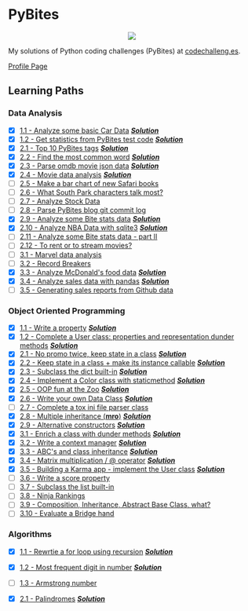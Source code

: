 # PyBites

<p align="center">
  <img src="https://codechalleng.es/static/img/honors/orange.73422678956e.png" />
</p>

My solutions of Python coding challenges (PyBites) at [codechalleng.es](https://codechalleng.es/).

[Profile Page](https://codechalleng.es/profiles/Uord)

## Learning Paths

### Data Analysis

- [x] [1.1 - Analyze some basic Car Data](https://codechalleng.es/bites/130/) [**_Solution_**](https://github.com/Uord/PyBites/tree/master/Bite130)
- [x] [1.2 - Get statistics from PyBites test code](https://codechalleng.es/bites/188/) [**_Solution_**](https://github.com/Uord/PyBites/tree/master/Bite188)
- [x] [2.1 - Top 10 PyBites tags](https://codechalleng.es/bites/4/) [**_Solution_**](https://github.com/Uord/PyBites/tree/master/Bite004)
- [x] [2.2 - Find the most common word](https://codechalleng.es/bites/18/) [**_Solution_**](https://github.com/Uord/PyBites/tree/master/Bite018)
- [x] [2.3 - Parse omdb movie json data](https://codechalleng.es/bites/27/) [**_Solution_**](https://github.com/Uord/PyBites/tree/master/Bite027)
- [x] [2.4 - Movie data analysis](https://codechalleng.es/bites/30/) [**_Solution_**](https://github.com/Uord/PyBites/tree/master/Bite030)
- [ ] [2.5 - Make a bar chart of new Safari books](https://codechalleng.es/bites/48/)
- [ ] [2.6 - What South Park characters talk most?](https://codechalleng.es/bites/90/)
- [ ] [2.7 - Analyze Stock Data](https://codechalleng.es/bites/129/)
- [ ] [2.8 - Parse PyBites blog git commit log](https://codechalleng.es/bites/178/)
- [x] [2.9 - Analyze some Bite stats data](https://codechalleng.es/bites/184/) [**_Solution_**](https://github.com/Uord/PyBites/tree/master/Bite184)
- [x] [2.10 - Analyze NBA Data with sqlite3](https://codechalleng.es/bites/195/) [**_Solution_**](https://github.com/Uord/PyBites/tree/master/Bite195)
- [ ] [2.11 - Analyze some Bite stats data - part II](https://codechalleng.es/bites/202/)
- [ ] [2.12 - To rent or to stream movies?](https://codechalleng.es/bites/316/)
- [ ] [3.1 - Marvel data analysis](https://codechalleng.es/bites/124/)
- [ ] [3.2 - Record Breakers](https://codechalleng.es/bites/145/)
- [x] [3.3 - Analyze McDonald's food data](https://codechalleng.es/bites/170/) [**_Solution_**](https://github.com/Uord/PyBites/tree/master/Bite170)
- [x] [3.4 - Analyze sales data with pandas](https://codechalleng.es/bites/183/) [**_Solution_**](https://github.com/Uord/PyBites/tree/master/Bite183)
- [ ] [3.5 - Generating sales reports from Github data](https://codechalleng.es/bites/281/)

### Object Oriented Programming

- [x] [1.1 - Write a property](https://codechalleng.es/bites/19/) [**_Solution_**](https://github.com/Uord/PyBites/tree/master/Bite019)
- [x] [1.2 - Complete a User class: properties and representation dunder methods](https://codechalleng.es/bites/167/) [**_Solution_**](https://github.com/Uord/PyBites/tree/master/Bite167)
- [x] [2.1 - No promo twice, keep state in a class](https://codechalleng.es/bites/25/) [**_Solution_**](https://github.com/Uord/PyBites/tree/master/Bite025)
- [x] [2.2 - Keep state in a class + make its instance callable](https://codechalleng.es/bites/71/) [**_Solution_**](https://github.com/Uord/PyBites/tree/master/Bite071)
- [x] [2.3 - Subclass the dict built-in](https://codechalleng.es/bites/95/) [**_Solution_**](https://github.com/Uord/PyBites/tree/master/Bite095)
- [x] [2.4 - Implement a Color class with staticmethod](https://codechalleng.es/bites/114/) [**_Solution_**](https://github.com/Uord/PyBites/tree/master/Bite114)
- [x] [2.5 - OOP fun at the Zoo](https://codechalleng.es/bites/138/) [**_Solution_**](https://github.com/Uord/PyBites/tree/master/Bite138)
- [x] [2.6 - Write your own Data Class](https://codechalleng.es/bites/154/) [**_Solution_**](https://github.com/Uord/PyBites/tree/master/Bite154)
- [ ] [2.7 - Complete a tox ini file parser class](https://codechalleng.es/bites/166/)
- [x] [2.8 - Multiple inheritance (**mro**)](https://codechalleng.es/bites/199/) [**_Solution_**](https://github.com/Uord/PyBites/tree/master/Bite199)
- [x] [2.9 - Alternative constructors](https://codechalleng.es/bites/313/) [**_Solution_**](https://github.com/Uord/PyBites/tree/master/Bite313)
- [x] [3.1 - Enrich a class with dunder methods](https://codechalleng.es/bites/11/) [**_Solution_**](https://github.com/Uord/PyBites/tree/master/Bite011)
- [x] [3.2 - Write a context manager](https://codechalleng.es/bites/20/) [**_Solution_**](https://github.com/Uord/PyBites/tree/master/Bite020)
- [x] [3.3 - ABC's and class inheritance](https://codechalleng.es/bites/24/) [**_Solution_**](https://github.com/Uord/PyBites/tree/master/Bite024)
- [x] [3.4 - Matrix multiplication / @ operator](https://codechalleng.es/bites/31/) [**_Solution_**](https://github.com/Uord/PyBites/tree/master/Bite031)
- [x] [3.5 - Building a Karma app - implement the User class](https://codechalleng.es/bites/34/) [**_Solution_**](https://github.com/Uord/PyBites/tree/master/Bite034)
- [ ] [3.6 - Write a score property](https://codechalleng.es/bites/85/)
- [ ] [3.7 - Subclass the list built-in](https://codechalleng.es/bites/158/)
- [ ] [3.8 - Ninja Rankings](https://codechalleng.es/bites/168/)
- [ ] [3.9 - Composition, Inheritance, Abstract Base Class, what?](https://codechalleng.es/bites/266/)
- [ ] [3.10 - Evaluate a Bridge hand](https://codechalleng.es/bites/282/)

### Algorithms

- [x] [1.1 - Rewrtie a for loop using recursion](https://codechalleng.es/bites/37/) [**_Solution_**](https://github.com/Uord/PyBites/tree/master/Bite037)
- [x] [1.2 - Most frequent digit in number](https://codechalleng.es/bites/270/) [**_Solution_**](https://github.com/Uord/PyBites/tree/master/Bite270)
- [ ] [1.3 - Armstrong number](https://codechalleng.es/bites/279/)
- [x] [2.1 - Palindromes](https://codechalleng.es/bites/9/) [**_Solution_**](https://github.com/Uord/PyBites/tree/master/Bite009)

